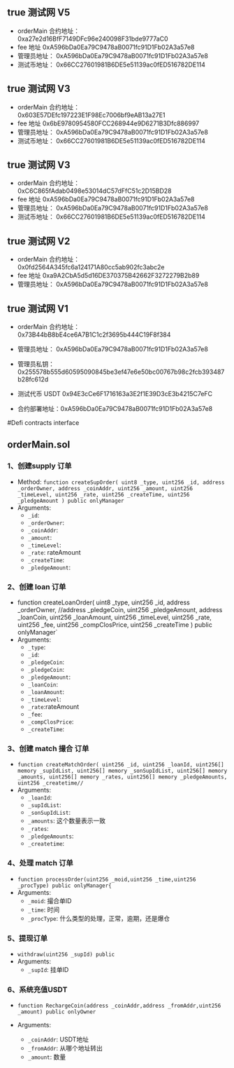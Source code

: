 

## true 测试网 V5

* orderMain 合约地址：  0xa27e2d16BfF7149DFc96e240098F31bde9777aC0
* fee 地址 0xA596bDa0Ea79C9478aB0071fc91D1Fb02A3a57e8
* 管理员地址： 0xA596bDa0Ea79C9478aB0071fc91D1Fb02A3a57e8
* 测试币地址： 0x66CC27601981B6DE5e51139ac0fED516782DE114

## true 测试网 V3

* orderMain 合约地址：  0x603E57DEfc197223E1F98Ec7006bf9eAB13a27E1
* fee 地址 0x6bE9780954580FCC268944e9D6271B3Dfc886997
* 管理员地址： 0xA596bDa0Ea79C9478aB0071fc91D1Fb02A3a57e8
* 测试币地址： 0x66CC27601981B6DE5e51139ac0fED516782DE114
## true 测试网 V3

* orderMain 合约地址：  0xC6C865fAdab0498e53014dC57dFfC51c2D15BD28
* fee 地址 0xA596bDa0Ea79C9478aB0071fc91D1Fb02A3a57e8
* 管理员地址： 0xA596bDa0Ea79C9478aB0071fc91D1Fb02A3a57e8
* 测试币地址： 0x66CC27601981B6DE5e51139ac0fED516782DE114
## true 测试网 V2

* orderMain 合约地址：  0x0fd2564A345fc6a124171A80cc5ab902fc3abc2e
* fee 地址 0xa9A2CbA5d5d16DE370375B42662F3272279B2b89
* 管理员地址： 0xA596bDa0Ea79C9478aB0071fc91D1Fb02A3a57e8

## true 测试网 V1

* orderMain 合约地址：  0x73B44bB8bE4ce6A7B1C1c2f3695b444C19F8f384
* 管理员地址： 0xA596bDa0Ea79C9478aB0071fc91D1Fb02A3a57e8
* 管理员私钥：0x255578b555d60595090845be3ef47e6e50bc00767b98c2fcb393487b28fc612d


* 测试代币 USDT 0x94E3cCe6F1716163a3E2f1E39D3cE3b4215C7eFC

* 合约部署地址：0xA596bDa0Ea79C9478aB0071fc91D1Fb02A3a57e8

  

#Defi contracts interface 
## orderMain.sol
### 1、创建supply 订单
  * Method: `function createSupOrder(
        uint8 _type,
        uint256 _id,
        address _orderOwner,
        address _coinAddr,
        uint256 _amount,
        uint256 _timeLevel,
        uint256 _rate,
        uint256 _createTime,
        uint256 _pledgeAmount
    ) public onlyManager`
  * Arguments:  
    * `_id`: 
    * `_orderOwner`: 
    * `_coinAddr`: 
    * `_amount`: 
    * `_timeLevel`: 
    * `_rate`: rateAmount
    * `_createTime`: 
    * `_pledgeAmount`: 

### 2、创建 loan 订单
  * function createLoanOrder(
        uint8 _type,
        uint256 _id,
        address _orderOwner,
        //address _pledgeCoin,
        uint256 _pledgeAmount,
        address _loanCoin,
        uint256 _loanAmount,
        uint256 _timeLevel,
        uint256 _rate,
        uint256 _fee,
        uint256 _compClosPrice,
        uint256 _createTime
        ) public onlyManager`
  * Arguments: 
    * `_type`: 
    * `_id`: 
    * `_pledgeCoin`: 
    * `_pledgeCoin`: 
    * `_pledgeAmount`: 
    * `_loanCoin`: 
    * `_loanAmount`: 
    * `_timeLevel`: 
    * `_rate`:rateAmount
    * `_fee`: 
    * `_compClosPrice`: 
    * `_createTime`: 

### 3、创建 match 撮合 订单
  * `function createMatchOrder(
        uint256 _id,
        uint256 _loanId,
        uint256[] memory _supIdList,
        uint256[] memory _sonSupIdList,
        uint256[] memory _amounts,
        uint256[] memory _rates,
        uint256[] memory _pledgeAmounts,
        uint256 _createtime//`
  * Arguments: 
    * `_loanId`: 
    * `_supIdList`: 
    * `_sonSupIdList`: 
    * `_amounts`:  这个数量表示一致
    * `_rates`: 
    * `_pledgeAmounts`: 
    * `_createtime`: 

    
   
### 4、处理 match  订单
  * `function processOrder(uint256 _moid,uint256 _time,uint256 _procType) public onlyManager{`
  * Arguments: 
    * `_moid`: 撮合单ID 
    * `_time`: 时间
    * `_procType`: 什么类型的处理，正常，逾期，还是爆仓

### 5、提现订单
  * `withdraw(uint256 _supId) public`
  * Arguments: 
    * `_supId`: 挂单ID

### 6、系统充值USDT
* `function RechargeCoin(address _coinAddr,address _fromAddr,uint256 _amount) public onlyOwner`

 * Arguments: 
    * `_coinAddr`: USDT地址
    *  `_fromAddr`: 从哪个地址转出
    *  `_amount`: 数量




 
